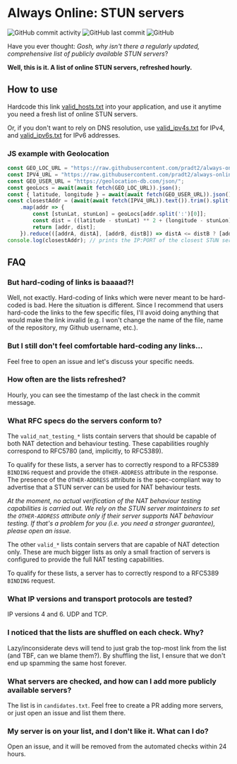 # Always Online: STUN servers
![GitHub commit activity](https://img.shields.io/github/commit-activity/w/pradt2/always-online-stun?style=for-the-badge)
![GitHub last commit](https://img.shields.io/github/last-commit/pradt2/always-online-stun?style=for-the-badge)
![GitHub](https://img.shields.io/github/license/pradt2/always-online-stun?style=for-the-badge)

Have you ever thought: *Gosh, why isn't there a regularly updated, comprehensive list of publicly available STUN servers*?

**Well, this is it. A list of online STUN servers, refreshed hourly.**

## How to use
Hardcode this link [valid_hosts.txt](https://raw.githubusercontent.com/pradt2/always-online-stun/master/valid_hosts.txt) into your application, and use it anytime you need a fresh list of online STUN servers.

Or, if you don't want to rely on DNS resolution, use [valid_ipv4s.txt](https://raw.githubusercontent.com/pradt2/always-online-stun/master/valid_ipv4s.txt) for IPv4, and [valid_ipv6s.txt](https://raw.githubusercontent.com/pradt2/always-online-stun/master/valid_ipv6s.txt) for IPv6 addresses.

### JS example with Geolocation

```javascript
const GEO_LOC_URL = "https://raw.githubusercontent.com/pradt2/always-online-stun/master/geoip_cache.txt";
const IPV4_URL = "https://raw.githubusercontent.com/pradt2/always-online-stun/master/valid_ipv4s.txt";
const GEO_USER_URL = "https://geolocation-db.com/json/";
const geoLocs = await(await fetch(GEO_LOC_URL)).json();
const { latitude, longitude } = await(await fetch(GEO_USER_URL)).json();
const closestAddr = (await(await fetch(IPV4_URL)).text()).trim().split('\n')
    .map(addr => {
        const [stunLat, stunLon] = geoLocs[addr.split(':')[0]];
        const dist = ((latitude - stunLat) ** 2 + (longitude - stunLon) ** 2 ) ** .5;
        return [addr, dist];
    }).reduce(([addrA, distA], [addrB, distB]) => distA <= distB ? [addrA, distA] : [addrB, distB])[0];
console.log(closestAddr); // prints the IP:PORT of the closest STUN server
```

## FAQ

### But hard-coding of links is baaaad?!
Well, not exactly. Hard-coding of links which were never meant to be hard-coded is bad.
Here the situation is different. Since I recommend that users hard-code the links to the few specific files, I'll avoid doing anything that would make the link invalid (e.g. I won't change the name of the file, name of the repository, my Github username, etc.).

### But I still don't feel comfortable hard-coding any links...
Feel free to open an issue and let's discuss your specific needs.

### How often are the lists refreshed?
Hourly, you can see the timestamp of the last check in the commit message.

### What RFC specs do the servers conform to? 

The `valid_nat_testing_*` lists contain servers that should be capable of both NAT detection and behaviour testing. These capabilities
roughly correspond to RFC5780 (and, implicitly, to RFC5389).

To qualify for these lists, a server has to correctly respond to a RFC5389 `BINDING` request and provide the `OTHER-ADDRESS` attribute in the response.
The presence of the `OTHER-ADDRESS` attribute is the spec-compliant way to advertise that a STUN server can be used for NAT behaviour tests.

_At the moment, no actual verification of the NAT behaviour testing capabilities is carried out. 
We rely on the STUN server maintainers to set the `OTHER-ADDRESS` attribute only if their server supports NAT behaviour testing.
If that's a problem for you (i.e. you need a stronger guarantee), please open an issue._

The other `valid_*` lists contain servers that are capable of NAT detection only. These are much bigger lists as only a small fraction 
of servers is configured to provide the full NAT testing capabilities.

To qualify for these lists, a server has to correctly respond to a RFC5389 `BINDING` request.

### What IP versions and transport protocols are tested?
IP versions 4 and 6. UDP and TCP.

### I noticed that the lists are shuffled on each check. Why?
Lazy/inconsiderate devs will tend to just grab the top-most link from the list (and TBF, can we blame them?).
By shuffling the list, I ensure that we don't end up spamming the same host forever.

### What servers are checked, and how can I add more publicly available servers?
The list is in `candidates.txt`. Feel free to create a PR adding more servers, or just open an issue and list them there.

### My server is on your list, and I don't like it. What can I do?
Open an issue, and it will be removed from the automated checks within 24 hours.

